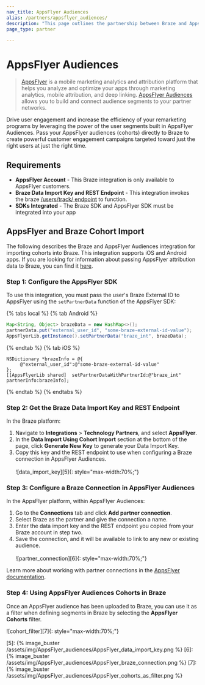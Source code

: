 ```yaml
---
nav_title: AppsFlyer Audiences
alias: /partners/appsflyer_audiences/
description: "This page outlines the partnership between Braze and AppsFlyer Audiences, a feature of the AppsFlyer platform that allows you to efficiently build and connect audience segments to partner networks."
page_type: partner

---
```


# AppsFlyer Audiences

> [AppsFlyer][1] is a mobile marketing analytics and attribution platform that helps you analyze and optimize your apps through marketing analytics, mobile attribution, and deep linking. [AppsFlyer Audiences][2] allows you to build and connect audience segments to your partner networks.

Drive user engagement and increase the efficiency of your remarketing programs by leveraging the power of the user segments built in AppsFlyer Audiences. Pass your AppsFlyer audiences (cohorts) directly to Braze to create powerful customer engagement campaigns targeted toward just the right users at just the right time.

## Requirements
- __AppsFlyer Account__ - This Braze integration is only available to AppsFlyer customers.
- __Braze Data Import Key and REST Endpoint__ - This integration invokes the braze [/users/track/ endpoint]({{site.baseurl}}/api/endpoints/user_data/post_user_track/) to function.
- __SDKs Integrated__ - The Braze SDK and AppsFlyer SDK must be integrated into your app 

## AppsFlyer and Braze Cohort Import

The following describes the Braze and AppsFlyer Audiences integration for importing cohorts into Braze. This integration supports iOS and Android apps. If you are looking for information about passing AppsFlyer attribution data to Braze, you can find it [here][3].

### Step 1: Configure the AppsFlyer SDK

To use this integration, you must pass the user's Braze External ID to AppsFlyer using the `setPartnerData` function of the AppsFlyer SDK:

{% tabs local %}
{% tab Android %}
```java
Map<String, Object> brazeData = new HashMap<>();
partnerData.put("external_user_id", "some-braze-external-id-value");
AppsFlyerLib.getInstance().setPartnerData("braze_int", brazeData);
```
{% endtab %}
{% tab iOS %}
```objc
NSDictionary *brazeInfo = @{
     @"external_user_id":@"some-braze-external-id-value"
};
[[AppsFlyerLib shared]  setPartnerDataWithPartnerId:@"braze_int" partnerInfo:brazeInfo];
```
{% endtab %}
{% endtabs %}

### Step 2: Get the Braze Data Import Key and REST Endpoint

In the Braze platform:

1. Navigate to __Integrations__ > __Technology Partners__, and select __AppsFlyer__. 
2. In the __Data Import Using Cohort Import__ section at the bottom of the page, click __Generate New Key__ to generate your Data Import Key. 
3. Copy this key and the REST endpoint to use when configuring a Braze connection in AppsFlyer Audiences.<br><br>![data_import_key][5]{: style="max-width:70%;"}

### Step 3: Configure a Braze Connection in AppsFlyer Audiences

In the AppsFlyer platform, within AppsFlyer Audiences: 

1. Go to the **Connections** tab and click **Add partner connection**.
2. Select Braze as the partner and give the connection a name.
3. Enter the data import key and the REST endpoint you copied from your Braze account in step two.
4. Save the connection, and it will be available to link to any new or existing audience.<br><br>![partner_connection][6]{: style="max-width:70%;"}

Learn more about working with partner connections in the [AppsFlyer documentation][4].

### Step 4: Using AppsFlyer Audiences Cohorts in Braze

Once an AppsFlyer audience has been uploaded to Braze, you can use it as a filter when defining segments in Braze by selecting the __AppsFlyer Cohorts__ filter.

![cohort_filter][7]{: style="max-width:70%;"}

[1]: https://www.AppsFlyer.com/
[2]: https://www.AppsFlyer.com/product/audiences/
[3]: https://www.braze.com/docs/partners/message_orchestration/attribution/appsflyer/appsflyer/
[4]: https://support.AppsFlyer.com/hc/en-us/articles/115002689186-Audiences-guide#managing-connections
[5]: {% image_buster /assets/img/AppsFlyer_audiences/AppsFlyer_data_import_key.png %}
[6]: {% image_buster /assets/img/AppsFlyer_audiences/AppsFlyer_braze_connection.png %}
[7]: {% image_buster /assets/img/AppsFlyer_audiences/AppsFlyer_cohorts_as_filter.png %}

